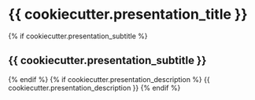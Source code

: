 # {{ cookiecutter.presentation_title }}
{% if cookiecutter.presentation_subtitle %}
## {{ cookiecutter.presentation_subtitle }}
{% endif %}
{% if cookiecutter.presentation_description %}
{{ cookiecutter.presentation_description }}
{% endif %}
